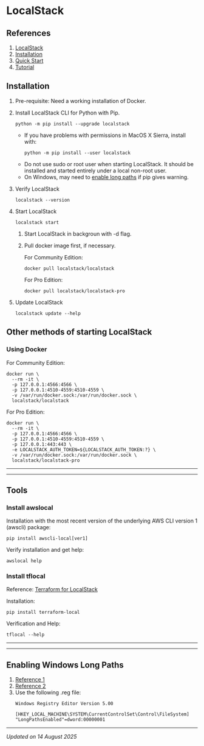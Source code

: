 # LocalStack

## References

1. [LocalStack](https://www.localstack.cloud)
1. [Installation](https://docs.localstack.cloud/aws/getting-started/installation)
1. [Quick Start](https://docs.localstack.cloud/aws/getting-started/quickstart)
1. [Tutorial](https://docs.localstack.cloud/aws/tutorials)

## Installation

1. Pre-requisite: Need a working installation of Docker.

1. Install LocalStack CLI for Python with Pip.

    ```
    python -m pip install --upgrade localstack
    ```
    - If you have problems with permissions in MacOS X Sierra, install with:
        ```
        python -m pip install --user localstack
        ```
    - Do not use sudo or root user when starting LocalStack. It should be installed and started entirely under a local non-root user.
    - On Windows, may need to [enable long paths](#enabling-windows-long-paths) if pip gives warning.

1. Verify LocalStack
    ```
    localstack --version
    ```

1. Start LocalStack
    ```
    localstack start
    ```
    1. Start LocalStack in backgroun with -d flag.
    1. Pull docker image first, if necessary.

        For Community Edition:
        ```
        docker pull localstack/localstack
        ```

        For Pro Edition:
        ```
        docker pull localstack/localstack-pro
        ```

1. Update LocalStack
    ```
    localstack update --help
    ```

## Other methods of starting LocalStack

### Using Docker

For Community Edition:
```
docker run \
  --rm -it \
  -p 127.0.0.1:4566:4566 \
  -p 127.0.0.1:4510-4559:4510-4559 \
  -v /var/run/docker.sock:/var/run/docker.sock \
  localstack/localstack
```

For Pro Edition:
```
docker run \
  --rm -it \
  -p 127.0.0.1:4566:4566 \
  -p 127.0.0.1:4510-4559:4510-4559 \
  -p 127.0.0.1:443:443 \
  -e LOCALSTACK_AUTH_TOKEN=${LOCALSTACK_AUTH_TOKEN:?} \
  -v /var/run/docker.sock:/var/run/docker.sock \
  localstack/localstack-pro
```

***
***

## Tools

### Install awslocal

Installation with the most recent version of the underlying AWS CLI version 1 (awscli) package:
```
pip install awscli-local[ver1]
```

Verify installation and get help:
```
awslocal help
```

### Install tflocal

Reference: [Terraform for LocalStack](https://docs.localstack.cloud/aws/integrations/infrastructure-as-code/terraform)

Installation:
```
pip install terraform-local
```

Verification and Help:
```
tflocal --help
```

***
***

## Enabling Windows Long Paths

1. [Reference 1](https://pip.pypa.io/warnings/enable-long-paths)
1. [Reference 2](https://learn.microsoft.com/en-us/windows/win32/fileio/maximum-file-path-limitation?tabs=registry#enable-long-paths-in-windows-10-version-1607-and-later)
1. Use the following .reg file:
    ```
    Windows Registry Editor Version 5.00

    [HKEY_LOCAL_MACHINE\SYSTEM\CurrentControlSet\Control\FileSystem]
    "LongPathsEnabled"=dword:00000001
    ```

***
*Updated on 14 August 2025*
